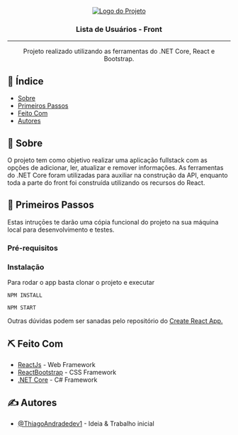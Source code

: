 <p align="center">
  <a href="" rel="noopener">
 <img src="https://user-images.githubusercontent.com/63686057/92182624-81ab3000-ee22-11ea-98ba-fbe3ecef56b3.png" alt="Logo do Projeto"></a>
</p>

<h3 align="center">Lista de Usuários - Front</h3>

---

<p align="center"> Projeto realizado utilizando as ferramentas do .NET Core, React e Bootstrap.
    <br> 
</p>

## 📝 Índice

- [Sobre](#sobre)
- [Primeiros Passos](#primeiros_passos)
- [Feito Com](#feito_com)
- [Autores](#autores)

## 🧐 Sobre <a name = "sobre"></a>

O projeto tem como objetivo realizar uma aplicação fullstack com as opções de adicionar, ler, atualizar e remover informações. As ferramentas do .NET Core foram utilizadas para auxiliar na construção da API, enquanto toda a parte do front foi construída utilizando os recursos do React.

## 🏁 Primeiros Passos <a name = "primeiros_passos"></a>

Estas intruçōes te darão uma cópia funcional do projeto na sua máquina local para desenvolvimento e testes.

### Pré-requisitos

### Instalação

Para rodar o app basta clonar o projeto e executar

```
NPM INSTALL
```

```
NPM START
```

Outras dúvidas podem ser sanadas pelo repositório do [Create React App.](https://github.com/facebook/create-react-app)

## ⛏️ Feito Com <a name = "feito_com"></a>

- [ReactJs](https://reactjs.org) - Web Framework
- [ReactBootstrap](https://react-bootstrap.github.io/) - CSS Framework
- [.NET Core](https://docs.microsoft.com/pt-br/dotnet/fundamentals/) - C# Framework

## ✍️ Autores <a name = "autores"></a>

- [@ThiagoAndradedev1](https://github.com/ThiagoAndradedev1) - Ideia & Trabalho inicial
